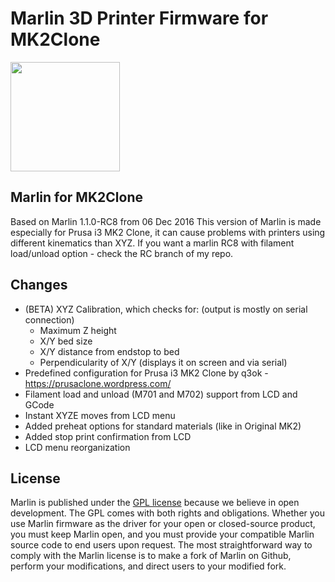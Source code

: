 # Marlin 3D Printer Firmware for MK2Clone

<img align="top" width=175 src="buildroot/share/pixmaps/logo/marlin-250.png" />

## Marlin for MK2Clone

Based on Marlin 1.1.0-RC8 from 06 Dec 2016
This version of Marlin is made especially for Prusa i3 MK2 Clone, it can cause problems with printers using different kinematics than XYZ.
If you want a marlin RC8 with filament load/unload option - check the RC branch of my repo.

## Changes
  - (BETA) XYZ Calibration, which checks for: (output is mostly on serial connection)
    - Maximum Z height
    - X/Y bed size
    - X/Y distance from endstop to bed
    - Perpendicularity of X/Y (displays it on screen and via serial)
  - Predefined configuration for Prusa i3 MK2 Clone by q3ok - https://prusaclone.wordpress.com/
  - Filament load and unload (M701 and M702) support from LCD and GCode
  - Instant XYZE moves from LCD menu
  - Added preheat options for standard materials (like in Original MK2)
  - Added stop print confirmation from LCD
  - LCD menu reorganization
  
## License

Marlin is published under the [GPL license](/LICENSE) because we believe in open development. The GPL comes with both rights and obligations. Whether you use Marlin firmware as the driver for your open or closed-source product, you must keep Marlin open, and you must provide your compatible Marlin source code to end users upon request. The most straightforward way to comply with the Marlin license is to make a fork of Marlin on Github, perform your modifications, and direct users to your modified fork.